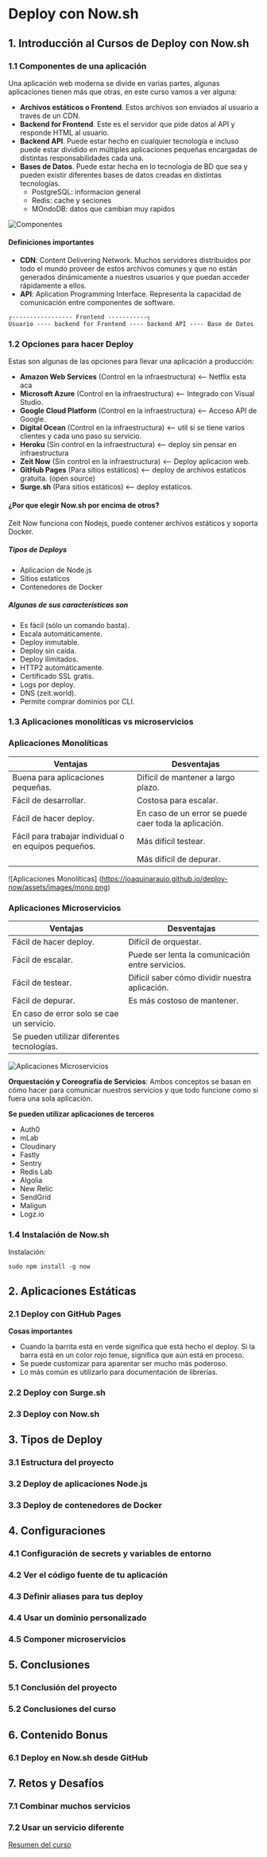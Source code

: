 # Deploy con Now.sh #

## 1. Introducción al Cursos de Deploy con Now.sh ##
### 1.1 Componentes de una aplicación  ###

Una aplicación web moderna se divide en varias partes, algunas aplicaciones tienen más que otras, en este curso vamos a ver alguna:

* **Archivos estáticos o Frontend**. Estos archivos son enviados al usuario a través de un CDN.
* **Backend for Frontend**. Este es el servidor que pide datos al API y responde HTML al usuario.
* **Backend API**. Puede estar hecho en cualquier tecnología e incluso puede estar dividido en múltiples aplicaciones pequeñas encargadas de distintas responsabilidades cada una.
* **Bases de Datos**. Puede estar hecha en lo tecnología de BD que sea y pueden existir diferentes bases de datos creadas en distintas tecnologías.
	* PostgreSQL: informacion general
	* Redis: cache y seciones
	* MOndoDB: datos que cambian muy rapidos
	
![Componentes](http://www.paginaswebs.com/wp-content/uploads/2017/02/desarrollo-aplicaciones-web.png)

#### Definiciones importantes ####

* **CDN**: Content Delivering Network. Muchos servidores distribuidos por todo el mundo proveer de estos archivos comunes y que no están generados dinámicamente a nuestros usuarios y que puedan acceder rápidamente a ellos.
* **API**: Aplication Programming Interface. Representa la capacidad de comunicación entre componentes de software.

```
┌----------------- Frontend -----------┐
Usuario ---- backend for Frontend ---- backend API ---- Base de Datos
```

### 1.2 Opciones para hacer Deploy ###

Estas son algunas de las opciones para llevar una aplicación a producción:
* **Amazon Web Services** (Control en la infraestructura) <-- Netflix esta aca
* **Microsoft Azure** (Control en la infraestructura) <-- Integrado con Visual Studio.
* **Google Cloud Platform** (Control en la infraestructura) <-- Acceso API de Google.
* **Digital Ocean** (Control en la infraestructura) <-- util si se tiene varios clientes y cada uno paso su servicio.
* **Heroku** (Sin control en la infraestructura) <-- deploy sin pensar en infraestructura
* **Zeit Now** (Sin control en la infraestructura) <-- Deploy aplicacion web.
* **GitHub Pages** (Para sitios estáticos) <-- deploy de archivos estaticos gratuita. (open source)
* **Surge.sh** (Para sitios estáticos) <-- deploy estaticos.

#### ¿Por que elegir Now.sh por encima de otros? ####

Zeit Now funciona con Nodejs, puede contener archivos estáticos y soporta Docker. 

##### Tipos de Deploys #####

* Aplicacion de Node.js
* Sitios estaticos
* Contenedores de Docker

##### Algunas de sus características son #####

* Es fácil (sólo un comando basta).
* Escala automáticamente.
* Deploy inmutable.
* Deploy sin caída.
* Deploy ilimitados.
* HTTP2 automáticamente.
* Certificado SSL gratis.
* Logs por deploy.
* DNS (zeit.world).
* Permite comprar dominios por CLI.

### 1.3 Aplicaciones monolíticas vs microservicios ###

### Aplicaciones Monolíticas ###

Ventajas  | Desventajas
------------- | -------------
Buena para aplicaciones pequeñas.  | Difícil de mantener a largo plazo.
Fácil de desarrollar.  | Costosa para escalar.
Fácil de hacer deploy.   | En caso de un error se puede caer toda la aplicación.
Fácil para trabajar individual o en equipos pequeños.  | Más difícil testear.
	|  Más difícil de depurar.

![Aplicaciones Monolíticas] (https://joaquinaraujo.github.io/deploy-now/assets/images/mono.png)
	
### Aplicaciones Microservicios	###

Ventajas  | Desventajas
------------- | -------------
Fácil de hacer deploy. | Difícil de orquestar.
Fácil de escalar. | Puede ser lenta la comunicación entre servicios.
Fácil de testear. | Difícil saber cómo dividir nuestra aplicación.
Fácil de depurar. | Es más costoso de mantener.
En caso de error solo se cae un servicio. | 
Se pueden utilizar diferentes tecnologías. | 

![Aplicaciones Microservicios](https://joaquinaraujo.github.io/deploy-now/assets/images/micro.png)

**Orquestación y Coreografía de Servicios**: Ambos conceptos se basan en cómo hacer para comunicar nuestros servicios y que todo funcione como si fuera una sola aplicación.

**Se pueden utilizar aplicaciones de terceros**

* Auth0
* mLab
* Cloudinary
* Fastly
* Sentry
* Redis Lab
* Algolia
* New Relic
* SendGrid
* Maligun
* Logz.io

### 1.4 Instalación de Now.sh ###

Instalación:
```
sudo npm install -g now
```

## 2. Aplicaciones Estáticas ##
### 2.1 Deploy con GitHub Pages ###

**Cosas importantes**

* Cuando la barrita está en verde significa que está hecho el deploy. Si la barra está en un color rojo tenue, significa que aún está en proceso.
* Se puede customizar para aparentar ser mucho más poderoso.
* Lo más común es utilizarlo para documentación de librerías.

### 2.2 Deploy con Surge.sh ###


### 2.3 Deploy con Now.sh ###



## 3. Tipos de Deploy ##
### 3.1 Estructura del proyecto ###
### 3.2 Deploy de aplicaciones Node.js ###
### 3.3 Deploy de contenedores de Docker ###

## 4. Configuraciones ##
### 4.1 Configuración de secrets y variables de entorno ###
### 4.2 Ver el código fuente de tu aplicación ###
### 4.3 Definir aliases para tus deploy ###
### 4.4 Usar un dominio personalizado ###
### 4.5 Componer microservicios ###

## 5. Conclusiones ##
### 5.1 Conclusión del proyecto ###
### 5.2 Conclusiones del curso ###

## 6. Contenido Bonus ##
### 6.1 Deploy en Now.sh desde GitHub ###

## 7. Retos y Desafíos ##
### 7.1 Combinar muchos servicios ###
### 7.2 Usar un servicio diferente ###

[Resumen del curso](https://joaquinaraujo.github.io/deploy-now/)